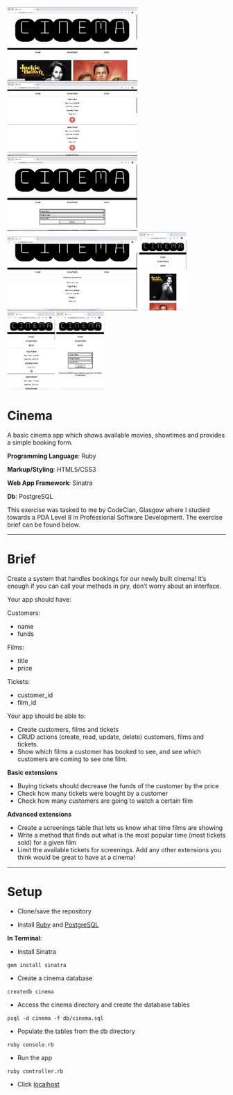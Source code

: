 <img src="https://github.com/CrugBarat/my_files/blob/master/cinema/cinema1.png" width="300"> <img src="https://github.com/CrugBarat/my_files/blob/master/cinema/cinema2.png" width="300"> <img src="https://github.com/CrugBarat/my_files/blob/master/cinema/cinema3.png" width="300"> <img src="https://github.com/CrugBarat/my_files/blob/master/cinema/cinema4.png" width="300"> <img src="https://github.com/CrugBarat/my_files/blob/master/cinema/cinema5.png" height="180"> <img src="https://github.com/CrugBarat/my_files/blob/master/cinema/cinema6.png" height="180"> <img src="https://github.com/CrugBarat/my_files/blob/master/cinema/cinema7.png" height="180">

# Cinema

A basic cinema app which shows available movies, showtimes and provides a simple booking form.

**Programming Language**: Ruby

**Markup/Styling**: HTML5/CSS3

**Web App Framework**: Sinatra

**Db**: PostgreSQL

This exercise was tasked to me by CodeClan, Glasgow where I studied towards a PDA Level 8 in Professional Software Development. The exercise brief can be found below.

---

# Brief

Create a system that handles bookings for our newly built cinema! It’s enough if you can call your methods in pry, don’t worry about an interface.

Your app should have:

Customers:
- name
- funds

Films:
- title
- price

Tickets:
- customer_id
- film_id

Your app should be able to:
- Create customers, films and tickets
- CRUD actions (create, read, update, delete) customers, films and tickets.
- Show which films a customer has booked to see, and see which customers are coming to see one film.

**Basic extensions**

- Buying tickets should decrease the funds of the customer by the price
- Check how many tickets were bought by a customer
- Check how many customers are going to watch a certain film

**Advanced extensions**

- Create a screenings table that lets us know what time films are showing
- Write a method that finds out what is the most popular time (most tickets sold) for a given film
- Limit the available tickets for screenings.
Add any other extensions you think would be great to have at a cinema!

---

# Setup

- Clone/save the repository

- Install [Ruby](https://www.ruby-lang.org/en/documentation/installation/) and [PostgreSQL](http://www.postgresqltutorial.com/install-postgresql/)

**In Terminal**:

- Install Sinatra

```
gem install sinatra

```

- Create a cinema database

```
createdb cinema

```

- Access the cinema directory and create the database tables

```
psql -d cinema -f db/cinema.sql

```
- Populate the tables from the db directory

```
ruby console.rb

```

- Run the app

```
ruby controller.rb

```

- Click [localhost](http://localhost:4567/home)
